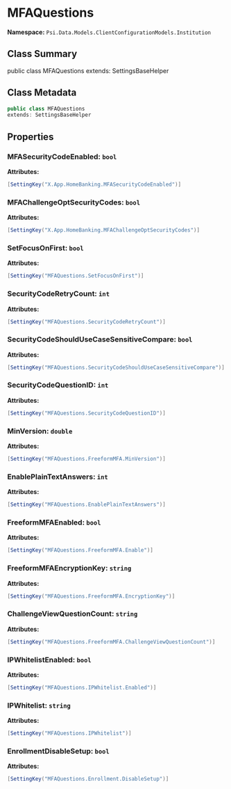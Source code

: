 # MFAQuestions

**Namespace:** `Psi.Data.Models.ClientConfigurationModels.Institution`

## Class Summary

public class MFAQuestions
extends: SettingsBaseHelper

## Class Metadata

```typescript
public class MFAQuestions
extends: SettingsBaseHelper
```

## Properties

### MFASecurityCodeEnabled: `bool`

**Attributes:**
```csharp
[SettingKey("X.App.HomeBanking.MFASecurityCodeEnabled")]
```

### MFAChallengeOptSecurityCodes: `bool`

**Attributes:**
```csharp
[SettingKey("X.App.HomeBanking.MFAChallengeOptSecurityCodes")]
```

### SetFocusOnFirst: `bool`

**Attributes:**
```csharp
[SettingKey("MFAQuestions.SetFocusOnFirst")]
```

### SecurityCodeRetryCount: `int`

**Attributes:**
```csharp
[SettingKey("MFAQuestions.SecurityCodeRetryCount")]
```

### SecurityCodeShouldUseCaseSensitiveCompare: `bool`

**Attributes:**
```csharp
[SettingKey("MFAQuestions.SecurityCodeShouldUseCaseSensitiveCompare")]
```

### SecurityCodeQuestionID: `int`

**Attributes:**
```csharp
[SettingKey("MFAQuestions.SecurityCodeQuestionID")]
```

### MinVersion: `double`

**Attributes:**
```csharp
[SettingKey("MFAQuestions.FreeformMFA.MinVersion")]
```

### EnablePlainTextAnswers: `int`

**Attributes:**
```csharp
[SettingKey("MFAQuestions.EnablePlainTextAnswers")]
```

### FreeformMFAEnabled: `bool`

**Attributes:**
```csharp
[SettingKey("MFAQuestions.FreeformMFA.Enable")]
```

### FreeformMFAEncryptionKey: `string`

**Attributes:**
```csharp
[SettingKey("MFAQuestions.FreeformMFA.EncryptionKey")]
```

### ChallengeViewQuestionCount: `string`



**Attributes:**
```csharp
[SettingKey("MFAQuestions.FreeformMFA.ChallengeViewQuestionCount")]
```

### IPWhitelistEnabled: `bool`



**Attributes:**
```csharp
[SettingKey("MFAQuestions.IPWhitelist.Enabled")]
```

### IPWhitelist: `string`



**Attributes:**
```csharp
[SettingKey("MFAQuestions.IPWhitelist")]
```

### EnrollmentDisableSetup: `bool`



**Attributes:**
```csharp
[SettingKey("MFAQuestions.Enrollment.DisableSetup")]
```

